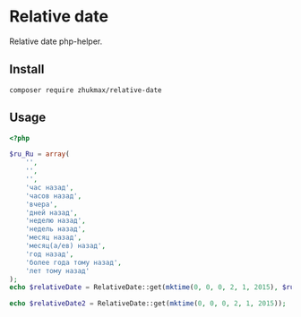 # Relative date
Relative date php-helper.

## Install

```console
composer require zhukmax/relative-date
```

## Usage

```php
<?php

$ru_Ru = array(
	'',
	'',
	'',
	'час назад',
	'часов назад',
	'вчера',
	'дней назад',
	'неделю назад',
	'недель назад',
	'месяц назад',
	'месяц(a/ев) назад',
	'год назад',
	'более года тому назад',
	'лет тому назад'
);
echo $relativeDate = RelativeDate::get(mktime(0, 0, 0, 2, 1, 2015), $ru_Ru);

echo $relativeDate2 = RelativeDate::get(mktime(0, 0, 0, 2, 1, 2015));
```
